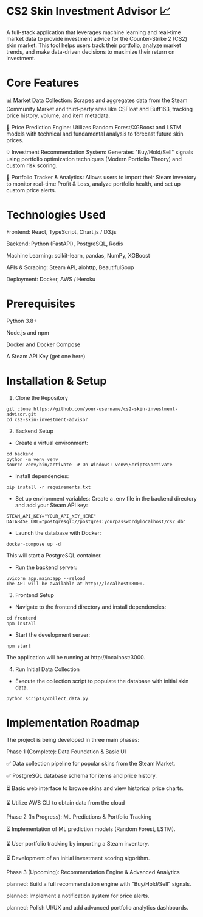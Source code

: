 # CS2 Skin Investment Advisor 📈
A full-stack application that leverages machine learning and real-time market data to provide investment advice for the Counter-Strike 2 (CS2) skin market. This tool helps users track their portfolio, analyze market trends, and make data-driven decisions to maximize their return on investment.

# Core Features
📊 Market Data Collection: Scrapes and aggregates data from the Steam Community Market and third-party sites like CSFloat and Buff163, tracking price history, volume, and item metadata.

🤖 Price Prediction Engine: Utilizes Random Forest/XGBoost and LSTM models with technical and fundamental analysis to forecast future skin prices.

💡 Investment Recommendation System: Generates "Buy/Hold/Sell" signals using portfolio optimization techniques (Modern Portfolio Theory) and custom risk scoring.

💼 Portfolio Tracker & Analytics: Allows users to import their Steam inventory to monitor real-time Profit & Loss, analyze portfolio health, and set up custom price alerts.

# Technologies Used
Frontend: React, TypeScript, Chart.js / D3.js

Backend: Python (FastAPI), PostgreSQL, Redis

Machine Learning: scikit-learn, pandas, NumPy, XGBoost

APIs & Scraping: Steam API, aiohttp, BeautifulSoup

Deployment: Docker, AWS / Heroku

# Prerequisites
Python 3.8+

Node.js and npm

Docker and Docker Compose

A Steam API Key (get one here)

# Installation & Setup

1. Clone the Repository
```
git clone https://github.com/your-username/cs2-skin-investment-advisor.git
cd cs2-skin-investment-advisor
```
2. Backend Setup
* Create a virtual environment:
```
cd backend
python -m venv venv
source venv/bin/activate  # On Windows: venv\Scripts\activate
```
* Install dependencies:
```
pip install -r requirements.txt
```
* Set up environment variables: Create a .env file in the backend directory and add your Steam API key:
```
STEAM_API_KEY="YOUR_API_KEY_HERE"
DATABASE_URL="postgresql://postgres:yourpassword@localhost/cs2_db"
```
* Launch the database with Docker:
```
docker-compose up -d
```
This will start a PostgreSQL container.
* Run the backend server:
```
uvicorn app.main:app --reload
The API will be available at http://localhost:8000.
```
3. Frontend Setup
* Navigate to the frontend directory and install dependencies:
```
cd frontend
npm install
```
* Start the development server:
```
npm start
```
The application will be running at http://localhost:3000.

4. Run Initial Data Collection
* Execute the collection script to populate the database with initial skin data.
```
python scripts/collect_data.py
```

# Implementation Roadmap

The project is being developed in three main phases:

Phase 1 (Complete): Data Foundation & Basic UI

✅ Data collection pipeline for popular skins from the Steam Market.

✅ PostgreSQL database schema for items and price history.

⏳ Basic web interface to browse skins and view historical price charts.

⏳ Utilize AWS CLI to obtain data from the cloud

Phase 2 (In Progress): ML Predictions & Portfolio Tracking

⏳ Implementation of ML prediction models (Random Forest, LSTM).

⏳ User portfolio tracking by importing a Steam inventory.

⏳ Development of an initial investment scoring algorithm.

Phase 3 (Upcoming): Recommendation Engine & Advanced Analytics

planned: Build a full recommendation engine with "Buy/Hold/Sell" signals.

planned: Implement a notification system for price alerts.

planned: Polish UI/UX and add advanced portfolio analytics dashboards.
